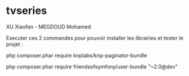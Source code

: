 tvseries
========

XU Xiaofan - MEGDOUD Mohamed

Executer ces 2 commandes pour pouvoir installer les librairies et tester le projet :

php composer.phar require knplabs/knp-paginator-bundle

php composer.phar require friendsofsymfony/user-bundle "~2.0@dev"


